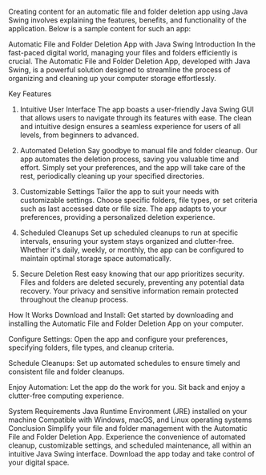 
Creating content for an automatic file and folder deletion app using Java Swing involves explaining the features, benefits, and functionality of the application. Below is a sample content for such an app:

Automatic File and Folder Deletion App with Java Swing
Introduction
In the fast-paced digital world, managing your files and folders efficiently is crucial. The Automatic File and Folder Deletion App, developed with Java Swing, is a powerful solution designed to streamline the process of organizing and cleaning up your computer storage effortlessly.

Key Features
1. Intuitive User Interface
The app boasts a user-friendly Java Swing GUI that allows users to navigate through its features with ease. The clean and intuitive design ensures a seamless experience for users of all levels, from beginners to advanced.

2. Automated Deletion
Say goodbye to manual file and folder cleanup. Our app automates the deletion process, saving you valuable time and effort. Simply set your preferences, and the app will take care of the rest, periodically cleaning up your specified directories.

3. Customizable Settings
Tailor the app to suit your needs with customizable settings. Choose specific folders, file types, or set criteria such as last accessed date or file size. The app adapts to your preferences, providing a personalized deletion experience.

4. Scheduled Cleanups
Set up scheduled cleanups to run at specific intervals, ensuring your system stays organized and clutter-free. Whether it's daily, weekly, or monthly, the app can be configured to maintain optimal storage space automatically.

5. Secure Deletion
Rest easy knowing that our app prioritizes security. Files and folders are deleted securely, preventing any potential data recovery. Your privacy and sensitive information remain protected throughout the cleanup process.

How It Works
Download and Install:
Get started by downloading and installing the Automatic File and Folder Deletion App on your computer.

Configure Settings:
Open the app and configure your preferences, specifying folders, file types, and cleanup criteria.

Schedule Cleanups:
Set up automated schedules to ensure timely and consistent file and folder cleanups.

Enjoy Automation:
Let the app do the work for you. Sit back and enjoy a clutter-free computing experience.

System Requirements
Java Runtime Environment (JRE) installed on your machine
Compatible with Windows, macOS, and Linux operating systems
Conclusion
Simplify your file and folder management with the Automatic File and Folder Deletion App. Experience the convenience of automated cleanup, customizable settings, and scheduled maintenance, all within an intuitive Java Swing interface. Download the app today and take control of your digital space.
